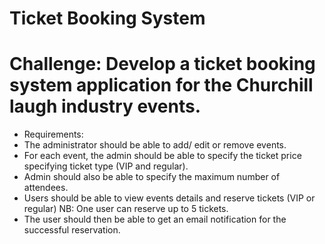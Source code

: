 # Ticket Booking System

  #  Challenge: Develop a ticket booking system application for the Churchill laugh industry events.

  +  Requirements:
   + The administrator should be able to add/ edit or remove events.
   + For each event, the admin should be able to specify the ticket price specifying ticket type (VIP and regular).
   + Admin should also be able to specify the maximum number of attendees. 
   + Users should be able to view events details and reserve tickets (VIP or regular) NB: One user can reserve up to 5 tickets.
   + The user should then be able to get an email notification for the successful reservation.


  
